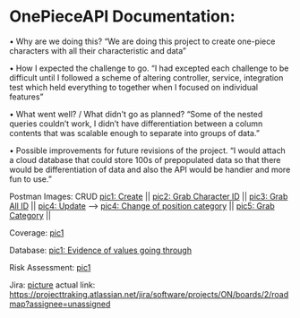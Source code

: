 # OnePieceAPI Documentation:


•	Why are we doing this? 
“We are doing this project to create one-piece characters with all their characteristic and data”

•	How I expected the challenge to go. 
“I had excepted each challenge to be difficult until I followed a scheme of altering controller, service, integration test which held everything to together when I focused on individual features”

•	What went well? / What didn't go as planned? 
“Some of the nested queries couldn’t work, I didn’t have differentiation between a column contents that was scalable enough to separate into groups of data.”

•	Possible improvements for future revisions of the project. 
“I would attach a cloud database that could store 100s of  prepopulated data so that there would be differentiation of data and also the API would be handier and more fun to use.”

Postman Images: CRUD
[pic1: Create](https://imgur.com/a/m2AGOE8) ||
[pic2: Grab Character ID](https://imgur.com/a/0OQPP3V) ||
[pic3: Grab All ID](https://imgur.com/a/4bmzX4M) ||
[pic4: Update](https://imgur.com/a/BXgrtQN) --> [pic4: Change of position category](https://imgur.com/a/TDS4QQI) ||
[pic5: Grab Category](https://imgur.com/a/3dndizN) ||

Coverage:
[pic1](https://imgur.com/a/GpSLD1p)

Database:
[pic1: Evidence of values going through](https://imgur.com/a/uw6Seed)

Risk Assessment:
[pic1](https://imgur.com/a/BxvlwHt)

Jira:
[picture](https://imgur.com/a/gxNhpoL)
actual link: https://projecttraking.atlassian.net/jira/software/projects/ON/boards/2/roadmap?assignee=unassigned
